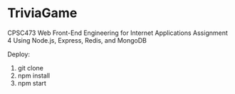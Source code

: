# TriviaGame
CPSC473 Web Front-End Engineering for Internet Applications
Assignment 4 
Using
Node.js, Express, Redis, and MongoDB

Deploy:
1. git clone
2. npm install
3. npm start
